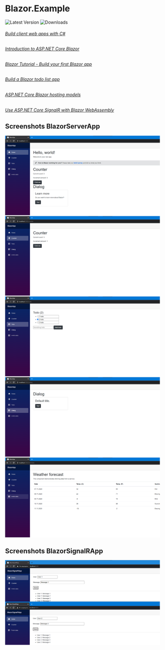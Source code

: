 # Blazor.Example

![Latest Version](https://img.shields.io/github/release/DamianMorozov/Blazor.Example.svg)
![Downloads](https://img.shields.io/github/downloads/DamianMorozov/Blazor.Example/total.svg)

###### [Build client web apps with C#](https://dotnet.microsoft.com/apps/aspnet/web-apps/blazor)
###### [Introduction to ASP.NET Core Blazor](https://docs.microsoft.com/en-us/aspnet/core/blazor/)
###### [Blazor Tutorial - Build your first Blazor app](https://dotnet.microsoft.com/learn/aspnet/blazor-tutorial/install)
###### [Build a Blazor todo list app](https://docs.microsoft.com/en-us/aspnet/core/tutorials/build-a-blazor-app)
###### [ASP.NET Core Blazor hosting models](https://docs.microsoft.com/en-us/aspnet/core/blazor/hosting-models)
###### [Use ASP.NET Core SignalR with Blazor WebAssembly](https://docs.microsoft.com/en-us/aspnet/core/tutorials/signalr-blazor-webassembly)

## Screenshots BlazorServerApp
![](Assets/BlazorServerApp_home.png?raw=true)
![](Assets/BlazorServerApp_counter.png?raw=true)
![](Assets/BlazorServerApp_todo.png?raw=true)
![](Assets/BlazorServerApp_dialog.png?raw=true)
![](Assets/BlazorServerApp_fetchdata.png?raw=true)

## Screenshots BlazorSignalRApp
![](Assets/BlazorSignalRApp_ExchangeMessages.png?raw=true)
